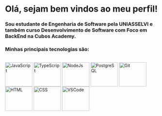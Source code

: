 # Olá, sejam bem vindos ao meu perfil!

### Sou estudante de **Engenharia de Software** pela UNIASSELVI e também curso **Desenvolvimento de Software com Foco em BackEnd** na Cubos Academy.
### Minhas principais tecnologias são:

<div style="display: inline_block"><br>
  <img align="center" alt="JavaScript" height="80" width="90" src="https://cdn.jsdelivr.net/gh/devicons/devicon/icons/javascript/javascript-original.svg">
  <img align="center" alt="TypeScript" height="80" width="90" src="https://cdn.jsdelivr.net/gh/devicons/devicon/icons/typescript/typescript-original.svg">
  <img align="center" alt="NodeJs" height="80" width="90" src="https://cdn.jsdelivr.net/gh/devicons/devicon/icons/nodejs/nodejs-original.svg">  
  <img align="center" alt="PostgreSQL" height="80" width="90" src="https://cdn.jsdelivr.net/gh/devicons/devicon/icons/postgresql/postgresql-original.svg">
  <img align="center" alt="Git" height="80" width="90" src="https://cdn.jsdelivr.net/gh/devicons/devicon/icons/git/git-original.svg">
  <img align="center" alt="HTML" height="80" width="90" src="https://cdn.jsdelivr.net/gh/devicons/devicon/icons/html5/html5-original.svg">
  <img align="center" alt="CSS" height="80" width="90" src="https://cdn.jsdelivr.net/gh/devicons/devicon/icons/css3/css3-original.svg">
  <img align="center" alt="VSCode" height="80" width="90" src="https://cdn.jsdelivr.net/gh/devicons/devicon/icons/vscode/vscode-original.svg">
 
</div>
